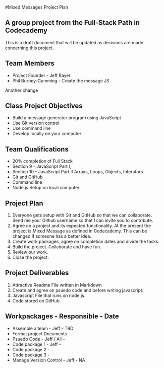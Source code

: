 #Mixed Messages Project Plan
## A group project from the Full-Stack Path in Codecademy

This is a draft document that will be updated as decisions are made concerning this project.

## Team Members

* Project Founder - Jeff Bayer
* Phil Burney-Cumming - Create the message JS



Another change


## Class Project Objectives
* Build a message generator program using JavaScript
* Use Git version control
* Use command line
* Develop locally on your computer

## Team Qualifications
* 20% completion of Full Stack
* Section 9 - JavaScript Part I,
* Section 10 - JavaScript Part II Arrays, Loops, Objects, Interators
* Git and GitHub
* Command line
* Node.js Setup on local computer

## Project Plan
1. Everyone gets setup with Git and GitHub so that we can collaborate. Send me your Github username so that I can invite you to contribute.
2. Agree on a project and its expected functionality. At the present the project is Mixed Message as defined in Codecademy. This can be changed if someone has a better idea.
3. Create work packages, agree on completion dates and divide the tasks.
4. Build the project. Collaborate and have fun.
5. Review our work.
6. Close the project.

## Project Deliverables
1. Attractive Readme File written in Markdown
2. Create and agree on psuedo code and before writing javascript.
3. Javascript File that runs on node.js.
4. Code stored on GitHub.

## Workpackages - Responsible - Date
* Assemble a team - Jeff - TBD
* Format project Documents - 
* Psuedo Code - Jeff / All -
* Code package 1 - Jeff -
* Code package 2 - 
* Code package 3 -
* Manage Version Control - Jeff - NA
